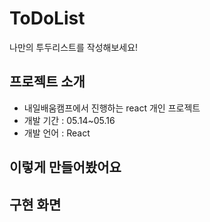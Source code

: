 # ToDoList

나만의 투두리스트를 작성해보세요!

## 프로젝트 소개

- 내일배움캠프에서 진행하는 react 개인 프로젝트
- 개발 기간 : 05.14~05.16
- 개발 언어 : React

## 이렇게 만들어봤어요

## 구현 화면
